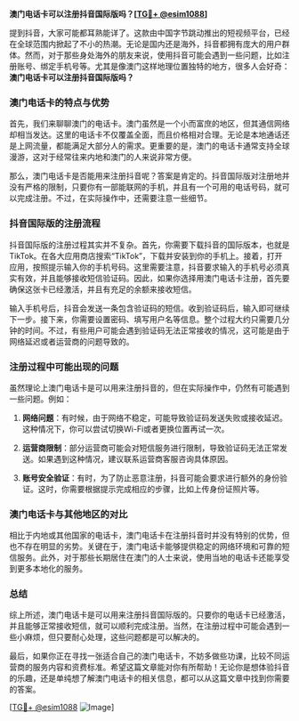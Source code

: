 **澳门电话卡可以注册抖音国际版吗？[[TG💪+ @esim1088](https://t.me/s/esim1088)]**

提到抖音，大家可能都耳熟能详了。这款由中国字节跳动推出的短视频平台，已经在全球范围内掀起了不小的热潮。无论是国内还是海外，抖音都拥有庞大的用户群体。然而，对于那些身处海外的朋友来说，使用抖音可能会遇到一些问题，比如注册账号、绑定手机号等。尤其是像澳门这样地理位置独特的地方，很多人会好奇：**澳门电话卡可以注册抖音国际版吗？**

### 澳门电话卡的特点与优势

首先，我们来聊聊澳门的电话卡。澳门虽然是一个小而富庶的地区，但其通信网络却相当发达。这里的电话卡不仅覆盖全面，而且价格相对合理。无论是本地通话还是上网流量，都能满足大部分人的需求。更重要的是，澳门的电话卡通常支持全球漫游，这对于经常往来内地和澳门的人来说非常方便。

那么，澳门电话卡是否能用来注册抖音呢？答案是肯定的。抖音国际版对注册地并没有严格的限制，只要你有一部能联网的手机，并且有一个可用的电话号码，就可以完成注册。不过，在实际操作中，还需要注意一些细节。

### 抖音国际版的注册流程

抖音国际版的注册过程其实并不复杂。首先，你需要下载抖音的国际版本，也就是TikTok。在各大应用商店搜索“TikTok”，下载并安装到你的手机上。接着，打开应用，按照提示输入你的手机号码。这里需要注意，抖音要求输入的手机号必须真实有效，并且能够接收短信验证码。因此，如果你选择用澳门电话卡注册，首先要确保这张卡已经激活，并且有充足的余额来接收短信。

输入手机号后，抖音会发送一条包含验证码的短信。收到验证码后，输入即可继续下一步。接下来，你需要设置密码、填写用户名等信息。整个过程大约只需要几分钟的时间。不过，有些用户可能会遇到验证码无法正常接收的情况，这可能是由于网络延迟或者运营商的问题导致的。

### 注册过程中可能出现的问题

虽然理论上澳门电话卡是可以用来注册抖音的，但在实际操作中，仍然有可能遇到一些问题。例如：

1. **网络问题**：有时候，由于网络不稳定，可能导致验证码发送失败或接收延迟。这种情况下，你可以尝试切换Wi-Fi或者更换位置再试一次。
   
2. **运营商限制**：部分运营商可能会对短信服务进行限制，导致验证码无法正常发送。如果遇到这种情况，建议联系运营商客服咨询具体原因。

3. **账号安全验证**：有时，为了防止恶意注册，抖音可能会要求进行额外的身份验证。这时，你需要根据提示完成相应的步骤，比如上传身份证照片等。

### 澳门电话卡与其他地区的对比

相比于内地或其他国家的电话卡，澳门电话卡在注册抖音时并没有特别的优势，但也不存在明显的劣势。关键在于，澳门电话卡能够提供稳定的网络环境和可靠的短信服务。此外，对于那些长期居住在澳门的人士来说，使用当地的电话卡还能享受到更多本地化的服务。

### 总结

综上所述，澳门电话卡是可以用来注册抖音国际版的。只要你的电话卡已经激活，并且能够正常接收短信，就可以顺利完成注册。当然，在注册过程中可能会遇到一些小麻烦，但只要耐心处理，这些问题都是可以解决的。

最后，如果你正在寻找一张适合自己的澳门电话卡，不妨多做些功课，比较不同运营商的服务内容和资费标准。希望这篇文章能对你有所帮助！无论你是想体验抖音的乐趣，还是单纯想了解澳门电话卡的相关信息，都可以从这篇文章中找到你需要的答案。

[[TG💪+ @esim1088](https://t.me/s/esim1088) ![Image](https://i.postimg.cc/4NQfJmqS/Snipaste-2025-05-13-00-14-12.png)]
